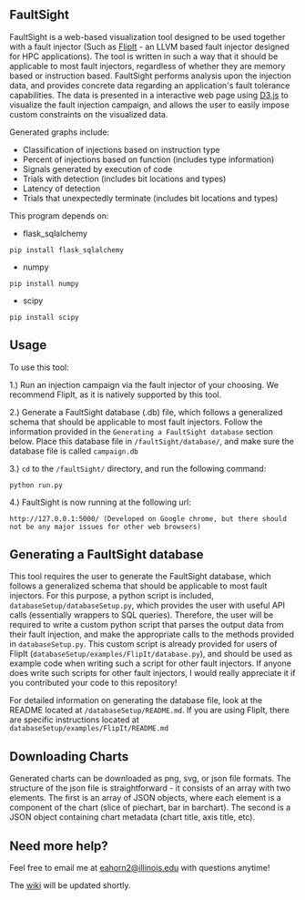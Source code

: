 FaultSight
-----------

FaultSight is a web-based visualization tool designed to be used together with a fault injector (Such as [FlipIt](https://github.com/aperson40/FlipIt) - an LLVM based fault injector designed for HPC applications). The tool is written in such a way that it should be applicable to most fault injectors, regardless of whether they are memory based or instruction based. FaultSight performs analysis upon the injection data, and provides concrete data regarding an application's fault tolerance capabilities. The data is presented in a interactive web page using [D3.js](http://d3js.org) to visualize the fault injection campaign, and allows the user to easily impose custom constraints on the visualized data.

Generated graphs include:

- Classification of injections based on instruction type
- Percent of injections based on function (includes type information)
- Signals generated by execution of code
- Trials with detection (includes bit locations and types)
- Latency of detection
- Trials that unexpectedly terminate (includes bit locations and types)


This program depends on:


- flask_sqlalchemy
```
pip install flask_sqlalchemy
```
- numpy
```
pip install numpy
```
- scipy
```
pip install scipy
```



Usage
-----

To use this tool:

1.) Run an injection campaign via the fault injector of your choosing. We recommend FlipIt, as it is natively supported by this tool.

2.) Generate a FaultSight database (.db) file, which follows a generalized schema that should be applicable to most fault injectors. Follow the information provided in the `Generating a FaultSight database` section below. Place this database file in `/faultSight/database/`, and make sure the database file is called `campaign.db`

3.) `cd` to the `/faultSight/` directory, and run the following command:

```
python run.py
```

4.) FaultSight is now running at the following url:

```
http://127.0.0.1:5000/ (Developed on Google chrome, but there should not be any major issues for other web browsers)
```



Generating a FaultSight database
-----
This tool requires the user to generate the FaultSight database, which follows a generalized schema that should be applicable to most fault injectors. For this purpose, a python script is included, `databaseSetup/databaseSetup.py`, which provides the user with useful API calls (essentially wrappers to SQL queries). Therefore, the user will be required to write a custom python script that parses the output data from their fault injection, and make the appropriate calls to the methods provided in `databaseSetup.py`. This custom script is already provided for users of FlipIt (`databaseSetup/examples/FlipIt/database.py`), and should be used as example code when writing such a script for other fault injectors. If anyone does write such scripts for other fault injectors, I would really appreciate it if you contributed your code to this repository!

For detailed information on generating the database file, look at the README located at `/databaseSetup/README.md`. If you are using FlipIt, there are specific instructions located at `databaseSetup/examples/FlipIt/README.md`

Downloading Charts
-----
Generated charts can be downloaded as png, svg, or json file formats. The structure of the json file is straightforward - it consists of an array with two elements. The first is an array of JSON objects, where each element is a component of the chart (slice of piechart, bar in barchart). The second is a JSON object containing chart metadata (chart title, axis title, etc).

Need more help?
-----
Feel free to email me at eahorn2@illinois.edu with questions anytime!

The [wiki](https://github.com/einarhorn/FaultSight/wiki) will be updated shortly.

